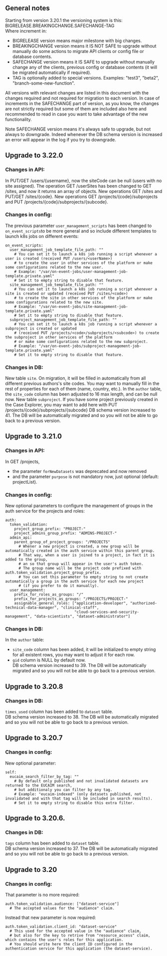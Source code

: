 
## General notes
Starting from version 3.20.1 the versioning system is this:  
BIGRELEASE.BREAKINGCHANGE.SAFECHANGE-TAG  
Where increment in: 
 - BIGRELEASE version means major milestone with big changes.
 - BREAKINGCHANGE version means it IS NOT SAFE to upgrade without manually do some actions to migrate API clients or config file or database contents.
 - SAFECHANGE version means it IS SAFE to upgrade without manually change any of the clients, previous config or database contents (it will be migrated automatically if required).
 - TAG is optionally added to special versions. Examples: "test3", "beta2", "branch-some-new-function".

All versions with relevant changes are listed in this document with the changes required and not required for migration to each version.
In case of increments in the SAFECHANGE part of version, as you know, the changes are not strictly required but some of them are included also here and recommended to read in case you want to take advantage of the new functionality.

Note SAFECHANGE version means it's always safe to upgrade, but not always to downgrade. 
Indeed whenever the DB schema version is increased an error will appear in the log if you try to downgrade.

## Upgrade to 3.22.0
### Changes in API:
In PUT/GET /users/{username}, now the siteCode can be null (users with no site assigned).
The operation GET /userSites has been changed to GET /sites, and now it returns an array of objects.
New operations GET /sites and PUT/GET /sites/{code}.
New operations GET /projects/{code}/subprojects and PUT /projects/{code}/subprojects/{subcode}.
### Changes in config:
The previous parameter `user_management_scripts` has been changed to `on_event_scripts`to be more general and so include different templates to launch k8s jobs on different events:
```
on_event_scripts:
  user_management_job_template_file_path: ""
    # You can set it to launch a k8s job running a script whenever a user is created (received PUT /users/<userName>)
    # to create the user in other services of the platform or make some configurations related to the new user.
    # Example: "/var/on-event-jobs/user-management-job-template.private.yaml"
    # Set it to empty string to disable that feature.
  site_management_job_template_file_path: ""
    # You can set it to launch a k8s job running a script whenever a site is created or updated (received PUT /sites/<code>)
    # to create the site in other services of the platform or make some configurations related to the new site.
    # Example: "/var/on-event-jobs/site-management-job-template.private.yaml"
    # Set it to empty string to disable that feature.
  subproject_management_job_template_file_path: ""
    # You can set it to launch a k8s job running a script whenever a subproject is created or updated 
    # (received PUT /projects/<code>/subprojects/<subcode>) to create the subproject in other services of the platform 
    # or make some configurations related to the new subproject.
    # Example: "/var/on-event-jobs/subproject-management-job-template.private.yaml"
    # Set it to empty string to disable that feature.
```
### Changes in DB:
New table `site`. On migration, it will be filled in automatically from all different previous authors's site codes. You may want to manually fill in the rest of properties for each of them (name, country, etc.).
In the `author` table, the `site_code` column has been adjusted to 16 max length, and can be null now.
New table `subproject`. If you have some project previously created in the Case Explorer, you may want to add here with PUT /projects/{code}/subprojects/{subcode}
DB schema version increased to 41.
The DB will be automatically migrated and so you will not be able to go back to a previous version.

## Upgrade to 3.21.0
### Changes in API:
In GET /projects, 
  - the parameter `forNewDatasets` was deprecated and now removed
  - and the parameter `purpose` is not mandatory now, just optional (default: projectList).
### Changes in config:
New optional parameters to configure the management of groups in the auth service for the projects and roles:
```
auth:
  token_validation:
    project_group_prefix: "PROJECT-"
    project_admins_group_prefix: "ADMINS-PROJECT-"
  admin_api:
    parent_group_of_project_groups: "/PROJECTS"
      # Whener a new project is created, a new group will be automatically created in the auth service within this parent group.
      # That way, when a user is joined to a project, in fact it is added to the group, 
      # an so that group will appear in the user's auth token.
      # The group name will be the project code prefixed with auth.token_validation.project_group_prefix.
      # You can set this parameter to empty string to not create automatically a group in the auth service for each new project 
      # (if you prefer to do it manually).
  user_management:
    prefix_for_roles_as_groups: "/"
    prefix_for_projects_as_groups: "/PROJECTS/PROJECT-"
    assignable_general_roles: ["application-developer", "authorized-technical-data-manager", "clinical-staff", 
                               "cloud-services-and-security-management", "data-scientists", "dataset-administrator"]
```
### Changes in DB:
In the `author` table:
 - `site_code` column has been added, it will be initialized to empty string for all existent rows, you may want to adjust it for each row.  
 - `gid` column is NULL by default now.  
DB schema version increased to 39.
The DB will be automatically migrated and so you will not be able to go back to a previous version.

## Upgrade to 3.20.8
### Changes in DB:
`times_used` column has been added to `dataset` table.  
DB schema version increased to 38.
The DB will be automatically migrated and so you will not be able to go back to a previous version.

## Upgrade to 3.20.7
### Changes in config:
New optional parameter:
```
self:
  eucaim_search_filter_by_tag: ""
    # By default only published and not invalidated datasets are returned to the EUCAIM search, 
    # but additionaly you can filter by any tag.
    # Example: "eucaim-indexed" (only datasets published, not invalidated and with that tag will be included in search results).
    # Set it to empty string to disable this extra filter.
```

## Upgrade to 3.20.6.
### Changes in DB:
`tags` column has been added to `dataset` table.  
DB schema version increased to 37.
The DB will be automatically migrated and so you will not be able to go back to a previous version.

## Upgrade to 3.20
### Changes in config:
That parameter is no more required:
```
auth.token_validation.audience: ["dataset-service"] 
  # The accepted values for the "audience" claim.
```
Instead that new parameter is now required:
```
auth.token_validation.client_id: "dataset-service"
  # This used for the accepted value in the "audience" claim,
  # but also for the key to retrive from "resource_access" claim, which contains the user's roles for this application.
  # You should write here the client ID configured in the authentication service for this application (the dataset-service).
```
